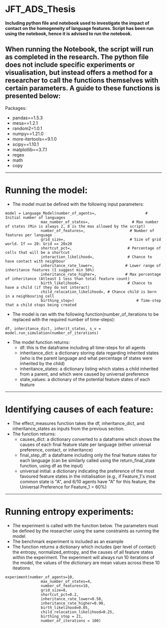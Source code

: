 # JFT_ADS_Thesis
**Including python file and notebook used to investigate the impact of contact on the homogeneity of language features. Script has been run using the notebook, hence it is advised to run the notebook.**

When running the Notebook, the script will run as completed in the research. 
The python file does not include specific experiments or visualisation, but instead offers a method for a researcher to call the functions themselves with certain parameters.
A guide to these functions is presented below:
-------------------------------------------------------------------------------------------------------------------------------------
Packages:
- pandas==1.5.3
- mesa==1.2.1
- random2=1.0.1
- numpy==1.21.0
- more-itertools==9.1.0
- scipy==1.10.1
- matplotlib==3.7.1
- regex
- math
- copy
-------------------------------------------------------------------------------------------------------------------------------------

# Running the model:
- The model must be defined with the following input parameters:

```
model = Language_Model(number_of_agents=,                      # Initial number of languages
                max_number_of_states=,                   # Max number of states (Min is always 2, 8 is the max allowed by the script)
                number_of_features=,                    # Number of features per language
                grid_size=,                             # Size of grid world. If == 20: Grid == 20x20
                shortcut_pct=,                         # Percentage of cells that will be a shortcut
                interaction_likelihood=,               # Chance to have contact with neighbour
                inheritance_rate_lower=,              # Lower range of inheritance features (I suggest min 50%)
                inheritance_rate_higher=,             # Max percentage of inheritance (Atleast 1 less than total feature count)
                birth_likelihood=,                     # Chance to have a child (if they do not interact)
                child_relocation_likelihood=, # Chance child is born in a neighbouring cell
                birthing_stop=)                            # Time-step that a child stops being created

``` 

- The model is ran with the following function(number_of_iterations to be replaced with the required number of time-steps):

```df, inheritance_dict, inherit_states, s_v = model.run_simulation(number_of_iterations)```

- The model function returns:
    - df: this is the dataframe including all time-steps for all agents
    - inheritance_dict: a dictionary storing data regarding inherited states (who is the parent language and what percentage of states were inherited by the child)
    - inheritance_states: a dictionary listing which states a child inherited from a parent, and which were caused by universal preference
    - state_values: a dictionary of the potential feature states of each feature
   
-------------------------------------------------------------------------------------------------------------------------------------
# Identifying causes of each feature:
- The effect_measures function takes the df, inheritance_dict, and inheritance_states as inputs from the previous section.
- The function returns:
  - causes_dict: a dictionary converted to a dataframe which shows the causes of each final feature state per language (either universal preference, contact, or inheritance)
  - final_step_df: a dataframe including only the final feature states for each language (can be similarly called using the return_final_state function, using df as the input)
  - universal initial: a dictionary indicating the preference of the most favoured feature states in the initialisation (e.g., if Feature_1's most common state is "A", and 6/10 agents have "A" for this feature, the Universal Preference for Feature_1 = 60%)

-------------------------------------------------------------------------------------------------------------------------------------
# Running entropy experiments:
- The experiment is called with the function below. The parameters must be defined by the researcher using the same constraints as running the model
- The benchmark experiment is included as an example
- The function returns a dictionary which includes (per level of contact) the entropy, normalized_entropy, and the causes of all feature states within the experiment.
  The experiment will always run 10 iterations of the model, the values of the dictionary are mean values across these 10 iteations   

```
experiment(number_of_agents=10,
                max_number_of_states=4,
                number_of_features=10,
                grid_size=8,
                shortcut_pct=0.2,
                inheritance_rate_lower=0.50,
                inheritance_rate_higher=0.90,
                birth_likelihood=0.05,
                child_relocation_likelihood=0.25,
                birthing_stop = 21,
                number_of_iterations = 100)
```
